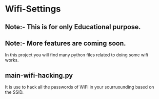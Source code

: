# Wifi-Settings
## Note:- This is for only Educational purpose.
## Note:- More features are coming soon.
In this project you will find many python files related to doing some wifi works.
## main-wifi-hacking.py
It is use to hack all the passwords of WiFi in your sourruounding based on the SSID.

